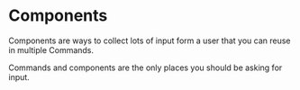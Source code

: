 # Components

Components are ways to collect lots of input form a user that you can reuse in multiple Commands.

Commands and components are the only places you should be asking for input.
